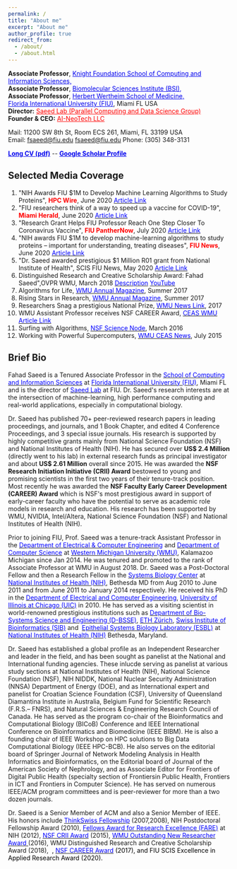 ```yaml
---
permalink: /
title: "About me"
excerpt: "About me"
author_profile: true
redirect_from: 
  - /about/
  - /about.html
---
```


<!-- Global site tag (gtag.js) - Google Analytics -->
<script async src="https://www.googletagmanager.com/gtag/js?id=UA-28661824-1"></script>
<script>
  window.dataLayer = window.dataLayer || [];
  function gtag(){dataLayer.push(arguments);}
  gtag('js', new Date());

  gtag('config', 'UA-28661824-1');
</script>


**Associate Professor**, <a href="https://www.cis.fiu.edu/" target="_blank" style="color:#0000EE;">Knight Foundation School of Computing and Information Sciences, </a> \
**Associate Professor**, <a href="https://bsi.fiu.edu/about/index.html" target="_blank" style="color:#0000EE;">Biomolecular Sciences Institute (BSI), </a> \
**Associate Professor**, <a href="https://medicine.fiu.edu/about/departments/human-and-molecular-genetics/index.html" target="_blank" style="color:#0000EE;">Herbert Wertheim School of Medicine, </a> \
<a href="https://www.fiu.edu/" target="_blank" style="color:#0000EE;">Florida International University (FIU)</a>, Miami FL USA\
**Director:** <a href="https://saeedlab.cis.fiu.edu/" target="_blank" style="color:#FF0000;">Saeed Lab (Parallel Computing and Data Science Group)</a>\
**Founder & CEO:** <a href="https://saeedlab.cis.fiu.edu/" target="_blank" style="color:#FF0000;">AI-NeoTech LLC</a>


Mail: 11200 SW 8th St, Room ECS 261, Miami, FL 33199 USA\
Email: <fsaeed@fiu.edu> <a href='mailto:fsaeed@fiu.edu' style='color: blue;'>fsaeed@fiu.edu</a>
Phone: (305) 348-3131

<a href="https://users.cs.fiu.edu/~fsaeed/CV/CV_Saeed.pdf" target="_blank" style="color:#0000EE;">**Long CV (pdf)**</a> --
<a href="https://scholar.google.com/citations?user=IPXv-GQAAAAJ&hl=en" target="_blank" style="color:#0000EE;">**Google Scholar Profile**</a>

<!--<a href="https://prof-s.github.io/files/paper1.pdf" target="_blank" style="color:#0000EE;">**This is a test**</a> -->


## Selected Media Coverage
1. "NIH Awards FIU $1M to Develop Machine Learning Algorithms to Study Proteins", <b><font color="#ff0000">HPC Wire</font></b>, June 2020 <a href="https://www.hpcwire.com/off-the-wire/nih-awards-fiu-1m-to-develop-machine-learning-algorithms-to-study-proteins/" target="_blank"><font color="#0000ff">Article Link</font></a>
2. "FIU researchers think of a way to speed up a vaccine for COVID-19", <font color="#ff0000"><b>Miami Herald</b></font>, June 2020 <a href="https://www.miamiherald.com/news/health-care/article243424276.html" target="_blank"><font color="#0000ff">Article Link</font></a>
3. "Research Grant Helps FIU Professor Reach One Step Closer To Coronavirus Vaccine", <font color="#ff0000"><b>FIU PantherNow</b></font>, July 2020 <a href="http://panthernow.com/2020/07/06/research-grant-helps-fiu-professor-reach-one-step-closer-to-coronavirus-vaccine/" target="_blank"><font color="#0000ff">Article Link</font></a>
4. "NIH awards FIU $1M to develop machine-learning algorithms to study proteins – important for understanding, treating diseases", <b><font color="#ff0000">FIU News</font></b>, June 2020 
<a href="https://news.fiu.edu/2020/nih-awards-fiu-1-million-to-develop-machine-learning-algorithms-to-study-proteins-important-for-understanding,-treating-diseases" target="_blank"><font color="#0000ff">Article Link</font></a>
5. "Dr. Saeed awarded prestigious $1 Million R01 grant from National Institute of Health", SCIS FIU News, May 2020 <a href="https://www.cis.fiu.edu/dr-saeed-awarded-prestigious-1-million-r01-grant-from-national-institute-of-health/" target="_blank"><font color="#0000ff">Article Link</font></a>
6. Distinguished Research and Creative Scholarship Award: Fahad Saeed</u>",OVPR WMU, March 2018 <a href="https://wmich.edu/engineer/saeed-0" target="_blank"><font color="#0000ff">Description</font></a> <a href="https://www.youtube.com/watch?v=UgGAtsuOyTA" target="_blank"><font color="#0000ff">YouTube</font></a>
7. Algorithms for Life, <a href="http://www.wmich.edu/research/algorithms-life" target="_blank"><font color="#0000ff">WMU Annual Magazine</font></a>, Summer 2017
8. Rising Stars in Research, <a href="https://issuu.com/wmich/docs/wmu-magazine-summer-2017" target="_blank"><font color="#0000ff">WMU Annual Magazine</font></a>, Summer 2017
9. Researchers Snag a prestigious National Prize, <a href="http://www.wmich.edu/news/2017/10/43181" target="_blank"><font color="#0000ff">WMU News Link</font></a>, 2017
10. WMU Assistant Professor receives NSF CAREER Award, <a href="https://wmich.edu/engineer/fahad-saeed" target="_blank"><font color="#0000ff">CEAS WMU Article Link</font></a>
11. Surfing with Algorithms,  <a href="https://sciencenode.org/feature/surfing-with-algorithms.php" target="_blank"><font color="#0000ff">NSF Science Node</font></a>, March 2016
12. Working with Powerful Supercomputers, <a href="http://www.wmich.edu/sites/default/files/attachments/u593/2015/CEAS%20e%20news%20July15_0.pdf" target="_blank"><font color="#0000ff">WMU CEAS News</font></a>, July 2015


## Brief Bio
Fahad Saeed is a Tenured Associate Professor in the <span style="background-color:transparent;text-align:left;font-size:10pt"> </span><a href="https://www.cis.fiu.edu/" style="background-color:transparent"><font color="#0000ff">School of Computing and Information Sciences</font></a><span style="background-color:transparent"> at </span><a href="https://www.fiu.edu/" style="background-color:transparent"><font color="#0000ff">Florida International University (FIU)</font></a><span style="background-color:transparent">, Miami FL and is the director of </span><a href="https://saeedlab.cis.fiu.edu" style="background-color:transparent" target="_blank"><font color="#0000ff">Saeed Lab</font></a><span style="background-color:transparent"><font color="#0000ff"> </font>at FIU. Dr. Saeed's research interests are at the intersection of machine-learning, high performance computing and real-world applications, especially in computational biology.

Dr. Saeed has published 70+ peer-reviewed research papers in leading proceedings, and journals, and 1 Book Chapter, and edited 4 Conference Proceedings, and 3 special issue journals. His research is supported by highly competitive grants mainly from National Science Foundation (NSF) and National Institutes of Health (NIH). He has secured over **US$ 2.4 Million** (directly went to his lab) in external research funds as principal investigator and about **US$ 2.61 Million** overall since 2015. He was awarded the **NSF Research Initiation Initiative (CRII) Award** bestowed to young and promising scientists in the first two years of their tenure-track position. Most recently he was awarded the **NSF Faculty Early Career Development (CAREER) Award** which is NSF's most prestigious award in support of early-career faculty who have the potential to serve as academic role models in research and education. His research has been supported by WMU, NVIDIA, Intel/Altera, National Science Foundation (NSF) and National Institutes of Health (NIH).  
    
Prior to joining FIU, Prof. Saeed was a tenure-track Assistant Professor in the <a href="https://wmich.edu/ece/"><font color="#0000ff">Department of Electrical &amp; Computer Engineering</font></a> and <a href="http://wmich.edu/cs/"><font color="#0000ff">Department of Computer Science</font></a> at <a href="http://wmich.edu/"><font color="#0000ff">Western Michigan University (WMU)</font></a>, Kalamazoo Michigan since Jan 2014. He was tenured and promoted to the rank of Associate Professor at WMU in August 2018. Dr. Saeed was a Post-Doctoral Fellow and then a Research Fellow in the <a href="https://esbl.nhlbi.nih.gov/" target="_blank"><font color="#0000ff">Systems Biology Center</font></a> at <a href="https://www.nih.gov/" target="_blank"><font color="#0000ff">National Institutes of Health (NIH)</font></a>, Bethesda MD from Aug 2010 to June 2011 and from June 2011 to January 2014 respectively. He received his PhD in the <a href="https://www.ece.uic.edu/" target="_blank"><font color="#0000ff">Department of Electrical and Computer Engineering</font></a>, <a href="http://www.uic.edu/uic/"><font color="#0000ff">University of Illinois at Chicago (UIC)</font></a> in 2010. He has served as a visiting scientist in world-renowned prestigious institutions such as <a href="http://www.bsse.ethz.ch/"><font color="#0000ff">Department of Bio-Systems Science and Engineering (D-BSSE)</font></a>, <a href="http://www.ethz.ch/index_EN"><font color="#0000ff">ETH Zürich</font></a>, <a href="http://www.isb-sib.ch/"><font color="#0000ff">Swiss Institute of Bioinformatics (SIB)</font></a> and &nbsp;<a href="https://esbl.nhlbi.nih.gov/"><font color="#0000ff">Epithelial Systems Biology Laboratory (ESBL)</font></a> at <a href="http://www.nih.gov/"><font color="#0000ff">National Institutes of Health (NIH)</font></a> Bethesda, Maryland. 

Dr. Saeed has established a global profile as an Independent Researcher and leader in the field, and has been sought as panelist at the National and International funding agencies. These inlucde serving as panelist at various study sections at National Institutes of Health (NIH), National Science Foundation (NSF), NIH NIDDK, National Nuclear Security Administration (NNSA) Department of Energy (DOE), and as International expert and panelist for Croatian Science Foundation (CSF), University of Queensland Diamantina Institute in Australia, Belgium Fund for Scientific Research (F.R.S.– FNRS), and Natural Sciences & Engineering Research Council of Canada. He has served as the program co-chair of the Bioinformatics and Computational Biology (BICoB) Conference and IEEE International Conference on Bioinformatics and Biomedicine (IEEE BIBM). He is also a founding chair of IEEE Workshop on HPC solutions to Big Data Computational Biology (IEEE HPC-BCB). He also serves on the editorial board of Springer Journal of Network Modeling Analysis in Health Informatics and Bioinformatics, on the Editorial board of Journal of the American Society of Nephrology, and as Associate Editor for Frontiers of Digital Public Health (specialty section of Frontiersin Public Health, Frontiers in ICT and Frontiers in Computer Science). He has served on numerous IEEE/ACM program committees and is peer-reviewer for more than a two dozen journals. 

Dr. Saeed is a Senior Member of ACM and also a Senior Member of IEEE. His honors include <a href="http://thinkswiss.tumblr.com/"><font color="#0000ff">ThinkSwiss Fellowship</font></a> (2007,2008), NIH Postdoctoral Fellowship Award (2010), <a href="https://www.training.nih.gov/felcom/fare"><font color="#0000ff">Fellows Award for Research Excellence (FARE)</font></a> at NIH (2012), <a href="https://www.nsf.gov/funding/pgm_summ.jsp?pims_id=504952"><font color="#0000ff">NSF CRII Award</font></a> (2015), <a href="https://wmich.edu/engineer/outstanding-past"><font color="#0000ff">WMU Outstanding New Researcher Award</font></a><a href="https://wmich.edu/engineer/outstanding-past" style="color:rgb(0,0,0)"> </a>(2016), WMU Distinguished Research and Creative Scholarship Award (2018),&nbsp; <span style="color:rgb(0,0,0);background-color:transparent">, </span><a href="https://www.nsf.gov/funding/pgm_summ.jsp?pims_id=503214" style="background-color:transparent"><font color="#0000ff">NSF CAREER Award</font></a><span style="color:rgb(0,0,0);background-color:transparent"> (2017), and FIU SCIS Excellence in Applied Research Award (2020).
